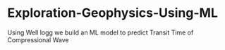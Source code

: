 # Exploration-Geophysics-Using-ML
Using Well logg we build an ML model to predict Transit Time of Compressional Wave
